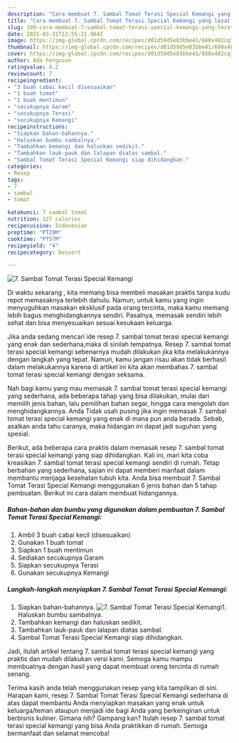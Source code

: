 ```yaml
---
description: "Cara membuat 7. Sambal Tomat Terasi Special Kemangi yang lezat Untuk Jualan"
title: "Cara membuat 7. Sambal Tomat Terasi Special Kemangi yang lezat Untuk Jualan"
slug: 189-cara-membuat-7-sambal-tomat-terasi-special-kemangi-yang-lezat-untuk-jualan
date: 2021-03-31T12:55:21.964Z
image: https://img-global.cpcdn.com/recipes/d01d59d5e03bbe41/680x482cq70/7-sambal-tomat-terasi-special-kemangi-foto-resep-utama.jpg
thumbnail: https://img-global.cpcdn.com/recipes/d01d59d5e03bbe41/680x482cq70/7-sambal-tomat-terasi-special-kemangi-foto-resep-utama.jpg
cover: https://img-global.cpcdn.com/recipes/d01d59d5e03bbe41/680x482cq70/7-sambal-tomat-terasi-special-kemangi-foto-resep-utama.jpg
author: Ada Ferguson
ratingvalue: 4.2
reviewcount: 7
recipeingredient:
- "3 buah cabai kecil disesuaikan"
- "1 buah tomat"
- "1 buah mentimun"
- "secukupnya Garam"
- "secukupnya Terasi"
- "secukupnya Kemangi"
recipeinstructions:
- "Siapkan bahan-bahannya."
- "Haluskan bumbu sambalnya."
- "Tambahkan kemangi dan haluskan sedikit."
- "Tambahkan lauk-pauk dan lalapan diatas sambal."
- "Sambal Tomat Terasi Special Kemangi siap dihidangkan."
categories:
- Resep
tags:
- 7
- sambal
- tomat

katakunci: 7 sambal tomat 
nutrition: 127 calories
recipecuisine: Indonesian
preptime: "PT29M"
cooktime: "PT57M"
recipeyield: "4"
recipecategory: Dessert

---
```



![7. Sambal Tomat Terasi Special Kemangi](https://img-global.cpcdn.com/recipes/d01d59d5e03bbe41/680x482cq70/7-sambal-tomat-terasi-special-kemangi-foto-resep-utama.jpg)

Di waktu  sekarang , kita memang bisa membeli masakan praktis tanpa kudu repot memasaknya terlebih dahulu. Namun, untuk kamu yang ingin menyuguhkan masakan eksklusif pada orang tercinta, maka kamu memang lebih bagus menghidangkannya sendiri. Pasalnya, memasak sendiri lebih sehat dan bisa menyesuaikan sesuai kesukaan keluarga.

Jika anda sedang mencari ide resep 7. sambal tomat terasi special kemangi yang enak dan sederhana,maka di sinilah tempatnya. Resep 7. sambal tomat terasi special kemangi  sebenarnya mudah dilakukan jika kita melakukannya dengan langkah yang tepat. Namun, kamu jangan risau akan tidak berhasil dalam melakukannya 
karena di artikel ini kita akan membahas 7. sambal tomat terasi special kemangi dengan seksama.  



Nah bagi kamu yang mau memasak 7. sambal tomat terasi special kemangi yang sederhana, ada beberapa tahap yang bisa dilakukan, mulai dari memilih jenis bahan, lalu pemilihan bahan segar, hingga cara mengolah dan menghidangkannya. Anda Tidak usah pusing jika ingin memasak 7. sambal tomat terasi special kemangi yang enak di mana pun anda berada. Sebab, asalkan anda  tahu caranya, maka hidangan ini dapat jadi suguhan yang spesial.

Berikut, ada beberapa cara praktis  dalam memasak resep 7. sambal tomat terasi special kemangi yang siap dihidangkan. Kali ini, mari kita coba kreasikan 7. sambal tomat terasi special kemangi sendiri di rumah. Tetap berbahan yang sederhana, sajian ini dapat memberi manfaat dalam membantu menjaga kesehatan tubuh kita. Anda bisa membuat 7. Sambal Tomat Terasi Special Kemangi menggunakan 6 jenis bahan dan 5 tahap pembuatan. Berikut ini cara dalam membuat hidangannya.

<!--inarticleads1-->

##### Bahan-bahan dan bumbu yang digunakan dalam pembuatan 7. Sambal Tomat Terasi Special Kemangi:

1. Ambil 3 buah cabai kecil (disesuaikan)
1. Gunakan 1 buah tomat
1. Siapkan 1 buah mentimun
1. Sediakan secukupnya Garam
1. Siapkan secukupnya Terasi
1. Gunakan secukupnya Kemangi




<!--inarticleads2-->

##### Langkah-langkah menyiapkan 7. Sambal Tomat Terasi Special Kemangi:

1. Siapkan bahan-bahannya.
<img src="https://img-global.cpcdn.com/steps/41be876b173ef98c/160x128cq70/7-sambal-tomat-terasi-special-kemangi-langkah-memasak-1-foto.jpg" alt="7. Sambal Tomat Terasi Special Kemangi">1. Haluskan bumbu sambalnya.
1. Tambahkan kemangi dan haluskan sedikit.
1. Tambahkan lauk-pauk dan lalapan diatas sambal.
1. Sambal Tomat Terasi Special Kemangi siap dihidangkan.




Jadi, itulah artikel tentang  7. sambal tomat terasi special kemangi  yang praktis dan mudah dilakukan versi kami. Semoga kamu mampu membuatnya dengan hasil yang dapat membuat oreng tercinta di rumah senang. 

Terima kasih anda telah menggunakan resep yang kita tampilkan di sini. Harapan kami, resep  7. Sambal Tomat Terasi Special Kemangi sederhana di atas dapat membantu Anda menyiapkan masakan yang enak untuk keluarga/teman ataupun menjadi ide bagi Anda yang berkeinginan untuk berbisnis kuliner. Gimana nih? Gampang kan? Itulah resep 7. sambal tomat terasi special kemangi yang bisa Anda praktikkan di rumah. Semoga bermanfaat dan selamat mencoba!

